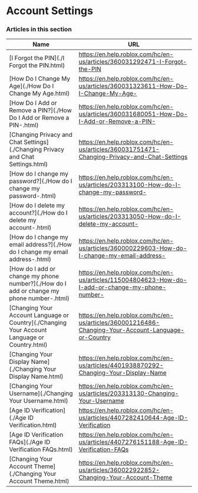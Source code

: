 # Account Settings  
### Articles in this section
Name|URL
-|-
[I Forgot the PIN](./I Forgot the PIN.html) |https://en.help.roblox.com/hc/en-us/articles/360031292471-I-Forgot-the-PIN
[How Do I Change My Age](./How Do I Change My Age.html) |https://en.help.roblox.com/hc/en-us/articles/360031323611-How-Do-I-Change-My-Age-
[How Do I Add or Remove a PIN?](./How Do I Add or Remove a PIN-.html) |https://en.help.roblox.com/hc/en-us/articles/360031680051-How-Do-I-Add-or-Remove-a-PIN-
[Changing Privacy and Chat Settings](./Changing Privacy and Chat Settings.html) |https://en.help.roblox.com/hc/en-us/articles/360031751471-Changing-Privacy-and-Chat-Settings
[How do I change my password?](./How do I change my password-.html) |https://en.help.roblox.com/hc/en-us/articles/203313100-How-do-I-change-my-password-
[How do I delete my account?](./How do I delete my account-.html) |https://en.help.roblox.com/hc/en-us/articles/203313050-How-do-I-delete-my-account-
[How do I change my email address?](./How do I change my email address-.html) |https://en.help.roblox.com/hc/en-us/articles/360000229603-How-do-I-change-my-email-address-
[How do I add or change my phone number?](./How do I add or change my phone number-.html) |https://en.help.roblox.com/hc/en-us/articles/115004804623-How-do-I-add-or-change-my-phone-number-
[Changing Your Account Language or Country](./Changing Your Account Language or Country.html) |https://en.help.roblox.com/hc/en-us/articles/360001216486-Changing-Your-Account-Language-or-Country
[Changing Your Display Name](./Changing Your Display Name.html) |https://en.help.roblox.com/hc/en-us/articles/4401938870292-Changing-Your-Display-Name
[Changing Your Username](./Changing Your Username.html) |https://en.help.roblox.com/hc/en-us/articles/203313130-Changing-Your-Username
[Age ID Verification](./Age ID Verification.html) |https://en.help.roblox.com/hc/en-us/articles/4407282410644-Age-ID-Verification
[Age ID Verification FAQs](./Age ID Verification FAQs.html) |https://en.help.roblox.com/hc/en-us/articles/4407276151188-Age-ID-Verification-FAQs
[Changing Your Account Theme](./Changing Your Account Theme.html) |https://en.help.roblox.com/hc/en-us/articles/360022922852-Changing-Your-Account-Theme
